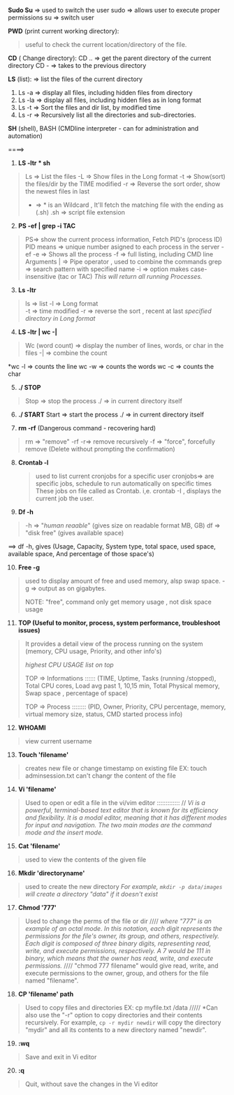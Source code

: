 
**Sudo Su**  => used to switch the user
            sudo => allows user to execute proper permissions
            su => switch user

**PWD**  (print current working directory):
 >useful to check the current location/directory of the file.
 
**CD**  ( Change directory):
    CD ..  => get the parent directory of the current directory
    CD -  => takes to the previous directory

**LS** (list): => list the files of the current directory

 1. Ls -a  => display all files, including hidden files from directory
 2. Ls -la  => display all files, including hidden files as in long format
 3. Ls -t  => Sort the files and dir list, by modified time
 4. Ls -r => Recursively list all the directories and sub-directories.

**SH** (shell), BASH (CMDline interpreter - can for administration and automation)

====>
1. **LS -ltr * sh**
 > Ls => List the files
 >-L => Show files in the Long format
 >-t  => Show(sort) the files/dir by the TIME modified
 >-r  => Reverse the sort order, show the newest files in last
 >*  => * is an Wildcard , It'll fetch the matching file with the ending as (.sh)
 >.sh => script file extension

2.  **PS -ef | grep -i TAC**
 
  >PS=> show the current process information, Fetch PID's (process ID)
         PID means => unique number asigned to each process in the server
    -ef   -e => Shows all the process
            -f => full listing, including CMD line Arguments 
     |  => Pipe operator , used to combine the commands
     grep => search pattern with specified name
     -i => option makes case-insensitive (tac or TAC)
*This will return all running Processes.*

3. **Ls -ltr**
 > ls => list
 > -l => Long format                      
 > -t => time modified
 > -r => reverse the sort , recent at last 
 > *specified directory in Long format*

4. **LS -ltr | wc -|**
  > Wc (word count) =>  display the number of lines, words, or char in the files
  > -|   => combine the count
  >
  *wc -l  => counts the line
  wc -w => counts the words
  wc -c => counts the char

5. **./ STOP**
> Stop => stop the process
> ./   => in current directory itself

6. **./ START**
    Start => start the process
    ./ => in current directory itself

7. **rm -rf** (Dangerous command - recovering hard)
> rm => "remove"
> -rf 
>   -r=> remove recursively
>   -f => "force", forcefully remove 
>             (Delete without prompting the confirmation)

8. **Crontab -l**
   > used to list current cronjobs for a specific user
   > cronjobs=> are specific jobs, schedule to run automatically on specific times
   These jobs on file called as Crontab.
 i,e. crontab -I , displays the current job the user.

9. **Df -h**
>-h => "*human reaable*" (gives size on readable format MB, GB)
>df => "disk free" (gives available space)
>
==> df -h, gives (Usage, Capacity, System type, total space, used space, available space, And percentage of those space's)

10. **Free -g**
> used to display amount of free and used memory, alsp swap space.
> -g => output as on gigabytes.
> 
> NOTE: "free", command only get memory usage , not disk space usage

11. **TOP (Useful to monitor, process, system performance, troubleshoot issues)**
 > It provides a detail view of the process running on the system
 > (memory, CPU usage, Priority, and other info's)
 > 
 > *highest CPU USAGE list on top*
 > 
 > TOP => Informations ::::::
 > (TIME, Uptime, Tasks (running /stopped), Total CPU cores, Load avg past 1, 10,15 min, Total Physical memory, Swap space , percentage of space)
 >
 > TOP => Process ::::::::
 > (PID, Owner, Priority, CPU percentage, memory, virtual memory size, status, CMD started process info)
 
 12. **WHOAMI**
 > view current username
 
 13. **Touch 'filename'**
 > creates new file or change timestamp on existing file
 > EX: touch adminsession.txt
 > can't changr the content of the file
 
 14. **Vi 'filename'**
 > Used to open or edit a file in the vi/vim editor
 > :::::::::::::
 > // *Vi is a powerful, terminal-based text editor that is known for its efficiency and flexibility. It is a modal editor, meaning that it has different modes for input and navigation. The two main modes are the command mode and the insert mode.* 

15. **Cat 'filename'**
> used to view the contents of the given file

 16.  **Mkdir 'directoryname'**
 > used to create the new directory
 > *For example, `mkdir -p data/images` will create a directory "data" if it doesn't exist*
 
 17. **Chmod '777'**
 > Used to change the perms of the file or dir
 > ////
 > *where "777" is an example of an octal mode. In this notation, each digit represents the permissions for the file's owner, its group, and others, respectively. Each digit is composed of three binary digits, representing read, write, and execute permissions, respectively. A 7 would be 111 in binary, which means that the owner has read, write, and execute permissions.*
 > ////
 > "chmod 777 filename" would give read, write, and execute permissions to the owner, group, and others for the file named "filename".
 
 18. **CP 'filename' path**
 >Used to copy files and directories
 >EX: cp myfile.txt /data
 >/////
 >*Can also use the "-r" option to copy directories and their contents recursively. For example, `cp -r mydir newdir` will copy the directory "mydir" and all its contents to a new directory named "newdir".

19. **:wq**
> Save and exit in Vi editor

20. **:q**
> Quit, without save the changes in the Vi editor


